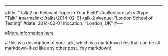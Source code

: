 ---
#title: "Talk 2 on Relevant Topic in Your Field"
#collection: talks
#type: "Talk"
#permalink: /talks/2014-02-01-talk-2
#venue: "London School of Testing"
#date: 2014-02-01
#location: "London, UK"
#---

#[More information here](http://example2.com)

#This is a description of your talk, which is a markdown files that can be all markdown-ified like any other post. Yay markdown!
